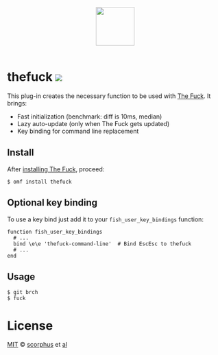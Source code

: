 <div align="center">
  <a href="http://github.com/oh-my-fish/oh-my-fish">
  <img width=90px  src="https://cloud.githubusercontent.com/assets/8317250/8510172/f006f0a4-230f-11e5-98b6-5c2e3c87088f.png">
  </a>
</div>
<br>


# thefuck ![][license-badge]

This plug-in creates the necessary function to be used with [The Fuck][thefuck].
It brings:

* Fast initialization (benchmark: diff is 10ms, median)
* Lazy auto-update (only when The Fuck gets updated)
* Key binding for command line replacement


## Install

After [installing The Fuck][thefuck-install], proceed:

```fish
$ omf install thefuck
```


## Optional key binding

To use a key bind just add it to your `fish_user_key_bindings` function:

```fish
function fish_user_key_bindings
  # ...
  bind \e\e 'thefuck-command-line'  # Bind EscEsc to thefuck
  # ...
end
```


## Usage

```fish
$ git brch
$ fuck
```


# License

[MIT][mit] © [scorphus][author] et [al][contributors]

[thefuck]:         https://github.com/nvbn/thefuck
[thefuck-install]: https://github.com/nvbn/thefuck/#requirements

[mit]:             http://opensource.org/licenses/MIT
[author]:          https://github.com/scorphus
[contributors]:    https://github.com/oh-my-fish/plugin-thefuck/graphs/contributors
[omf-link]:        https://www.github.com/oh-my-fish/oh-my-fish

[license-badge]:   https://img.shields.io/badge/license-MIT-007EC7.svg?style=flat-square

